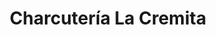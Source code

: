 ---
title: "Charcutería La Cremita"
url: /san-cristobal/charcuteria-la-cremita/
shop: charcutería
---